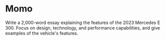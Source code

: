 # Momo
Write a 2,000-word essay explaining the features of the 2023 Mercedes E 300. Focus on design, technology, and performance capabilities, and give examples of the vehicle's features.
